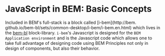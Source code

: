 # JavaScript in BEM: Basic Concepts

Included in BEM's full-stack is a block called [i-bem](http://bem.
github.io/bem-bl/sets/common-desktop/i-bem/i-bem.en.html) which 
lives in the [bem-bl](http://bem.github.io/bem-bl/) block-library.
`i-bem`'s Javascript is designed for the `BEM Application environment`
and is the Javascript code which allows one to take full advantage of 
designing code using BEM Principles not only in design of components,
but also their behavior.
